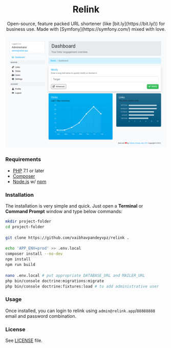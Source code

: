 <h1 align="center">Relink</h1>

<p align="center">Open-source, feature packed URL shortener (like [bit.ly](https://bit.ly/)) for business use. Made with [Symfony](https://symfony.com/) mixed with love.</p>

[![Screenshot](https://raw.githubusercontent.com/vaibhavpandeyvpz/relink/master/screenshot.png)](https://raw.githubusercontent.com/vaibhavpandeyvpz/relink/master/screenshot.png)

### Requirements
- [PHP](https://php.net/) 7.1 or later
- [Composer](https://getcomposer.org/)
- [Node.js](https://nodejs.org/) w/ [npm](https://www.npmjs.com/)

### Installation
The installation is very simple and quick. Just open a **Terminal** or **Command Prompt** window and type below commands:

```bash
mkdir project-folder
cd project-folder

git clone https://github.com/vaibhavpandeyvpz/relink .

echo 'APP_ENV=prod' >> .env.local
composer install --no-dev
npm install
npm run build

nano .env.local # put appropriate DATABASE_URL and MAILER_URL
php bin/console doctrine:migrations:migrate
php bin/console doctrine:fixtures:load # to add administrative user
```

### Usage
Once installed, you can login to relink using `admin@relink.app`/`88888888` email and password combination.

### License
See [LICENSE](LICENSE) file.
